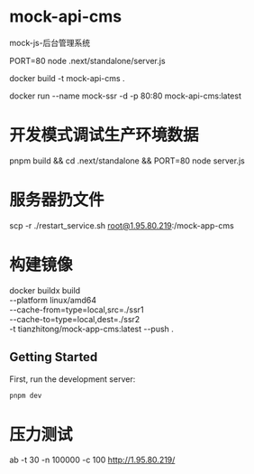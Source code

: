 <!--
 * @Author: laotianwy 1695657342@qq.com
 * @Date: 2025-02-15 20:12:21
 * @LastEditors: laotianwy 1695657342@qq.com
 * @LastEditTime: 2025-02-19 17:51:56
 * @FilePath: /mock-api-cms/README.md
 * @Description: 这是默认设置,请设置`customMade`, 打开koroFileHeader查看配置 进行设置: https://github.com/OBKoro1/koro1FileHeader/wiki/%E9%85%8D%E7%BD%AE
-->
# mock-api-cms
mock-js-后台管理系统

PORT=80 node .next/standalone/server.js

docker build -t mock-api-cms .

docker run --name mock-ssr -d -p 80:80 mock-api-cms:latest

# 开发模式调试生产环境数据
pnpm build && cd .next/standalone && PORT=80 node server.js
# 服务器扔文件
scp -r ./restart_service.sh root@1.95.80.219:/mock-app-cms

# 构建镜像
docker buildx build \
  --platform linux/amd64 \
  --cache-from=type=local,src=./ssr1 \
  --cache-to=type=local,dest=./ssr2 \
  -t tianzhitong/mock-app-cms:latest --push .

## Getting Started

First, run the development server:

```bash
pnpm dev
```

# 压力测试
ab -t 30 -n 100000 -c 100 http://1.95.80.219/